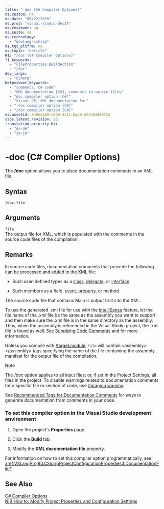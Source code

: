 ```yaml
---
title: "-doc (C# Compiler Options)"
ms.custom: na
ms.date: "09/22/2016"
ms.prod: "visual-studio-dev14"
ms.reviewer: na
ms.suite: na
ms.technology: 
  - "devlang-csharp"
ms.tgt_pltfrm: na
ms.topic: "article"
H1: "/doc (C# Compiler Options)"
f1_keywords: 
  - "FileProperties.BuildAction"
  - "/doc"
dev_langs: 
  - "CSharp"
helpviewer_keywords: 
  - "comments, C# code"
  - "XML documentation [C#], comments in source files"
  - "doc compiler option [C#]"
  - "Visual C#, XML documentation for"
  - "-doc compiler option [C#]"
  - "/doc compiler option [C#]"
ms.assetid: 849eea59-c936-4311-bad8-d07404480f2a
caps.latest.revision: 23
translation.priority.ht: 
  - "de-de"
  - "ja-jp"
---
```

# -doc (C# Compiler Options)
The **/doc** option allows you to place documentation comments in an XML file.  
  
## Syntax  
  
```  
/doc:file  
```  
  
## Arguments  
 `file`  
 The output file for XML, which is populated with the comments in the source code files of the compilation.  
  
## Remarks  
 In source code files, documentation comments that precede the following can be processed and added to the XML file:  
  
-   Such user-defined types as a [class](../vs140/class--csharp-reference-.md), [delegate](../vs140/delegate--csharp-reference-.md), or [interface](../vs140/interface--csharp-reference-.md)  
  
-   Such members as a field, [event](../vs140/event--csharp-reference-.md), [property](../vs140/using-properties--csharp-programming-guide-.md), or method  
  
 The source code file that contains Main is output first into the XML.  
  
 To use the generated .xml file for use with the [IntelliSense](../vs140/using-intellisense.md) feature, let the file name of the .xml file be the same as the assembly you want to support and then make sure the .xml file is in the same directory as the assembly. Thus, when the assembly is referenced in the Visual Studio project, the .xml file is found as well. See [Supplying Code Comments](../vs140/supplying-xml-code-comments.md) and for more information.  
  
 Unless you compile with [/target:module](../vs140/-target-module--csharp-compiler-options-.md), `file` will contain <assembly\></assembly\> tags specifying the name of the file containing the assembly manifest for the output file of the compilation.  
  
> [!NOTE]
>  The /doc option applies to all input files; or, if set in the Project Settings, all files in the project. To disable warnings related to documentation comments for a specific file or section of code, use [#pragma warning](../vs140/sharppragma-warning--csharp-reference-.md).  
  
 See [Recommended Tags for Documentation Comments](../vs140/recommended-tags-for-documentation-comments--csharp-programming-guide-.md) for ways to generate documentation from comments in your code.  
  
### To set this compiler option in the Visual Studio development environment  
  
1.  Open the project's **Properties** page.  
  
2.  Click the **Build** tab.  
  
3.  Modify the **XML documentation file** property.  
  
 For information on how to set this compiler option programmatically, see <xref:VSLangProj80.CSharpProjectConfigurationProperties3.DocumentationFile*>.  
  
## See Also  
 [C# Compiler Options](../vs140/csharp-compiler-options.md)   
 [NIB How to: Modify Project Properties and Configuration Settings](assetId:///e7184bc5-2f2b-4b4f-aa9a-3ecfcbc48b67)